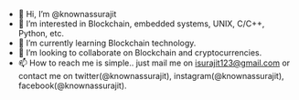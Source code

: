- 👋 Hi, I’m @knownassurajit
- 👀 I’m interested in Blockchain, embedded systems, UNIX, C/C++, Python, etc.
- 🌱 I’m currently learning Blockchain technology.
- 💞️ I’m looking to collaborate on Blockchain and cryptocurrencies.
- 📫 How to reach me is simple.. just mail me on isurajit123@gmail.com or contact me on twitter(@knownassurajit), instagram(@knownassurajit), facebook(@knownassurajit).

<!---
knownassurajit/knownassurajit is a ✨ special ✨ repository because its `README.md` (this file) appears on your GitHub profile.
You can click the Preview link to take a look at your changes.
--->
